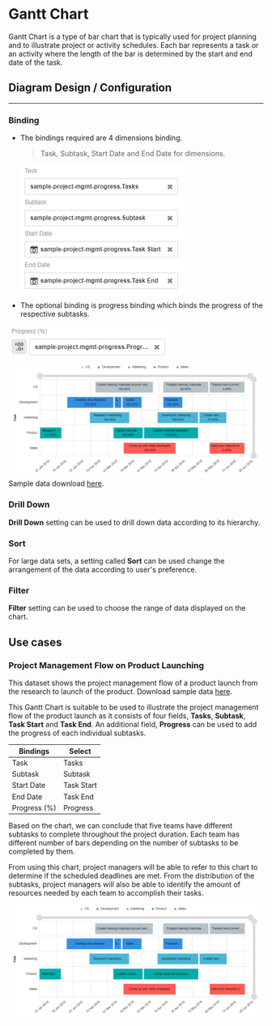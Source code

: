 # Gantt Chart  
Gantt Chart is a type of bar chart that is typically used for project planning and to illustrate project or activity schedules. Each bar represents a task or an activity where the length of the bar is determined by the start and end date of the task.

## Diagram Design / Configuration
---

### Binding
- The bindings required are 4 dimensions binding.  
    >Task, Subtask, Start Date and End Date for dimensions.
      
  ![Binding](./images/gantt-chart/binding.PNG)
  
- The optional binding is progress binding which binds the progress of the respective subtasks.

 ![Progress (%) Binding](./images/gantt-chart/progress-binding.PNG)
 ![Progress (%) Binding Example](./images/gantt-chart/progress-binding-example.PNG)
Sample data download [here](./sample-data/gantt-chart/sample-project-mgmt-progress.csv).

### Drill Down
**Drill Down** setting can be used to drill down data according to its hierarchy. 

### Sort
For large data sets, a setting called **Sort** can be used change the arrangement of the data according to user's preference.

### Filter
**Filter** setting can be used to choose the range of data displayed on the chart.

## Use cases

### Project Management Flow on Product Launching   
   
This dataset shows the project management flow of a product launch from the research to launch of the product. Download sample data [here](./sample-data/gantt-chart/sample-project-mgmt.csv).

This Gantt Chart is suitable to be used to illustrate the project management flow of the product launch as it consists of four fields, **Tasks**, **Subtask**, **Task Start** and **Task End**. An additional field, **Progress** can be used to add the progress of each individual subtasks. 

|Bindings |Select|
|---|---|
|Task|Tasks|
|Subtask|Subtask|
|Start Date|Task Start|
|End Date|Task End|
|Progress (%)|Progress|

Based on the chart, we can conclude that five teams have different subtasks to complete throughout the project duration. Each team has different number of bars depending on the number of subtasks to be completed by them.

From using this chart, project managers will be able to refer to this chart to determine if the scheduled deadlines are met. From the distribution of the subtasks, project managers will also be able to identify the amount of resources needed by each team to accomplish their tasks. 

![Project Management Flow](./images/gantt-chart/sample-project-mgmt.PNG)
